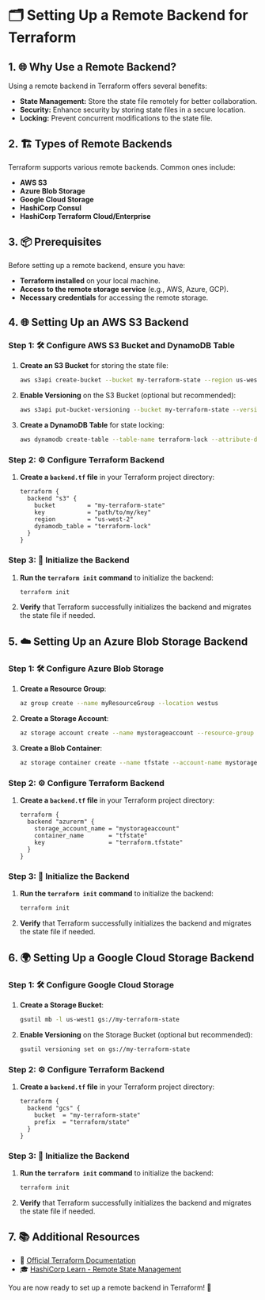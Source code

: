 # 🗂️ Setting Up a Remote Backend for Terraform

## 1. 🌐 Why Use a Remote Backend?

Using a remote backend in Terraform offers several benefits:

- **State Management:** Store the state file remotely for better collaboration.
- **Security:** Enhance security by storing state files in a secure location.
- **Locking:** Prevent concurrent modifications to the state file.

## 2. 🏗️ Types of Remote Backends

Terraform supports various remote backends. Common ones include:

- **AWS S3**
- **Azure Blob Storage**
- **Google Cloud Storage**
- **HashiCorp Consul**
- **HashiCorp Terraform Cloud/Enterprise**

## 3. 📦 Prerequisites

Before setting up a remote backend, ensure you have:

- **Terraform installed** on your local machine.
- **Access to the remote storage service** (e.g., AWS, Azure, GCP).
- **Necessary credentials** for accessing the remote storage.

## 4. 🌐 Setting Up an AWS S3 Backend

### Step 1: 🛠️ Configure AWS S3 Bucket and DynamoDB Table

1. **Create an S3 Bucket** for storing the state file:

    ```bash
    aws s3api create-bucket --bucket my-terraform-state --region us-west-2
    ```

2. **Enable Versioning** on the S3 Bucket (optional but recommended):

    ```bash
    aws s3api put-bucket-versioning --bucket my-terraform-state --versioning-configuration Status=Enabled
    ```

3. **Create a DynamoDB Table** for state locking:

    ```bash
    aws dynamodb create-table --table-name terraform-lock --attribute-definitions AttributeName=LockID,AttributeType=S --key-schema AttributeName=LockID,KeyType=HASH --provisioned-throughput ReadCapacityUnits=1,WriteCapacityUnits=1
    ```

### Step 2: ⚙️ Configure Terraform Backend

1. **Create a `backend.tf` file** in your Terraform project directory:

    ```hcl
    terraform {
      backend "s3" {
        bucket         = "my-terraform-state"
        key            = "path/to/my/key"
        region         = "us-west-2"
        dynamodb_table = "terraform-lock"
      }
    }
    ```

### Step 3: 🔄 Initialize the Backend

1. **Run the `terraform init` command** to initialize the backend:

    ```bash
    terraform init
    ```

2. **Verify** that Terraform successfully initializes the backend and migrates the state file if needed.

## 5. ☁️ Setting Up an Azure Blob Storage Backend

### Step 1: 🛠️ Configure Azure Blob Storage

1. **Create a Resource Group**:

    ```bash
    az group create --name myResourceGroup --location westus
    ```

2. **Create a Storage Account**:

    ```bash
    az storage account create --name mystorageaccount --resource-group myResourceGroup --location westus --sku Standard_LRS
    ```

3. **Create a Blob Container**:

    ```bash
    az storage container create --name tfstate --account-name mystorageaccount
    ```

### Step 2: ⚙️ Configure Terraform Backend

1. **Create a `backend.tf` file** in your Terraform project directory:

    ```hcl
    terraform {
      backend "azurerm" {
        storage_account_name = "mystorageaccount"
        container_name       = "tfstate"
        key                  = "terraform.tfstate"
      }
    }
    ```

### Step 3: 🔄 Initialize the Backend

1. **Run the `terraform init` command** to initialize the backend:

    ```bash
    terraform init
    ```

2. **Verify** that Terraform successfully initializes the backend and migrates the state file if needed.

## 6. 🌍 Setting Up a Google Cloud Storage Backend

### Step 1: 🛠️ Configure Google Cloud Storage

1. **Create a Storage Bucket**:

    ```bash
    gsutil mb -l us-west1 gs://my-terraform-state
    ```

2. **Enable Versioning** on the Storage Bucket (optional but recommended):

    ```bash
    gsutil versioning set on gs://my-terraform-state
    ```

### Step 2: ⚙️ Configure Terraform Backend

1. **Create a `backend.tf` file** in your Terraform project directory:

    ```hcl
    terraform {
      backend "gcs" {
        bucket  = "my-terraform-state"
        prefix  = "terraform/state"
      }
    }
    ```

### Step 3: 🔄 Initialize the Backend

1. **Run the `terraform init` command** to initialize the backend:

    ```bash
    terraform init
    ```

2. **Verify** that Terraform successfully initializes the backend and migrates the state file if needed.

## 7. 📚 Additional Resources

- 📖 [Official Terraform Documentation](https://www.terraform.io/docs/backends/index.html)
- 🎓 [HashiCorp Learn - Remote State Management](https://learn.hashicorp.com/collections/terraform/state)

You are now ready to set up a remote backend in Terraform! 🚀
